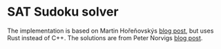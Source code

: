 # SAT Sudoku solver

The implementation is based on Martin Hořeňovskýs [blog post](https://codingnest.com/modern-sat-solvers-fast-neat-underused-part-1-of-n/), but uses Rust instead of C++. The solutions are from Peter Norvigs [blog post](http://norvig.com/sudoku.html).
